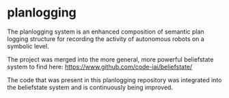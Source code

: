 planlogging
===========

The planlogging system is an enhanced composition of semantic plan
logging structure for recording the activity of autonomous robots on a
symbolic level.

The project was merged into the more general, more powerful
beliefstate system to find here:
https://www.github.com/code-iai/beliefstate/

The code that was present in this planlogging repository was
integrated into the beliefstate system and is continuously being
improved.

